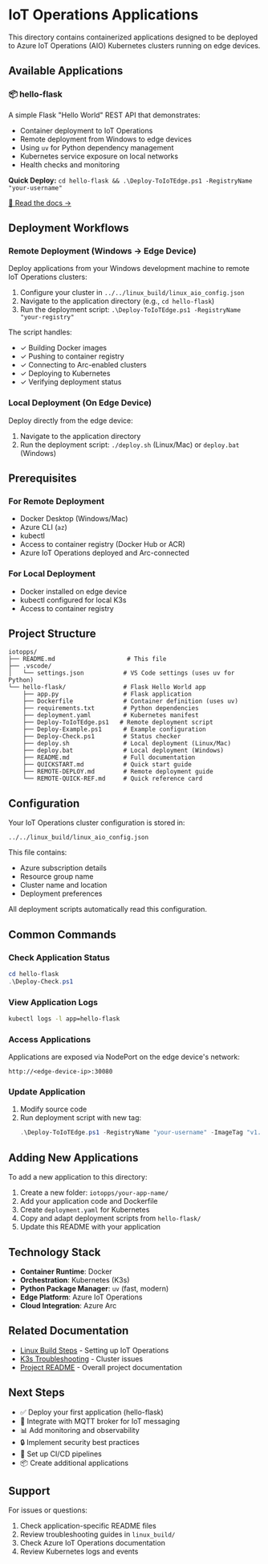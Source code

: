 # IoT Operations Applications

This directory contains containerized applications designed to be deployed to Azure IoT Operations (AIO) Kubernetes clusters running on edge devices.

## Available Applications

### 📦 hello-flask
A simple Flask "Hello World" REST API that demonstrates:
- Container deployment to IoT Operations
- Remote deployment from Windows to edge devices
- Using `uv` for Python dependency management
- Kubernetes service exposure on local networks
- Health checks and monitoring

**Quick Deploy:** `cd hello-flask && .\Deploy-ToIoTEdge.ps1 -RegistryName "your-username"`

[📖 Read the docs →](./hello-flask/README.md)

## Deployment Workflows

### Remote Deployment (Windows → Edge Device)
Deploy applications from your Windows development machine to remote IoT Operations clusters:

1. Configure your cluster in `../../linux_build/linux_aio_config.json`
2. Navigate to the application directory (e.g., `cd hello-flask`)
3. Run the deployment script: `.\Deploy-ToIoTEdge.ps1 -RegistryName "your-registry"`

The script handles:
- ✓ Building Docker images
- ✓ Pushing to container registry
- ✓ Connecting to Arc-enabled clusters
- ✓ Deploying to Kubernetes
- ✓ Verifying deployment status

### Local Deployment (On Edge Device)
Deploy directly from the edge device:

1. Navigate to the application directory
2. Run the deployment script: `./deploy.sh` (Linux/Mac) or `deploy.bat` (Windows)

## Prerequisites

### For Remote Deployment
- Docker Desktop (Windows/Mac)
- Azure CLI (`az`)
- kubectl
- Access to container registry (Docker Hub or ACR)
- Azure IoT Operations deployed and Arc-connected

### For Local Deployment
- Docker installed on edge device
- kubectl configured for local K3s
- Access to container registry

## Project Structure

```
iotopps/
├── README.md                    # This file
├── .vscode/
│   └── settings.json           # VS Code settings (uses uv for Python)
└── hello-flask/                # Flask Hello World app
    ├── app.py                  # Flask application
    ├── Dockerfile              # Container definition (uses uv)
    ├── requirements.txt        # Python dependencies
    ├── deployment.yaml         # Kubernetes manifest
    ├── Deploy-ToIoTEdge.ps1   # Remote deployment script
    ├── Deploy-Example.ps1      # Example configuration
    ├── Deploy-Check.ps1        # Status checker
    ├── deploy.sh               # Local deployment (Linux/Mac)
    ├── deploy.bat              # Local deployment (Windows)
    ├── README.md               # Full documentation
    ├── QUICKSTART.md           # Quick start guide
    ├── REMOTE-DEPLOY.md        # Remote deployment guide
    └── REMOTE-QUICK-REF.md     # Quick reference card
```

## Configuration

Your IoT Operations cluster configuration is stored in:
```
../../linux_build/linux_aio_config.json
```

This file contains:
- Azure subscription details
- Resource group name
- Cluster name and location
- Deployment preferences

All deployment scripts automatically read this configuration.

## Common Commands

### Check Application Status
```powershell
cd hello-flask
.\Deploy-Check.ps1
```

### View Application Logs
```bash
kubectl logs -l app=hello-flask
```

### Access Applications
Applications are exposed via NodePort on the edge device's network:
```
http://<edge-device-ip>:30080
```

### Update Application
1. Modify source code
2. Run deployment script with new tag:
   ```powershell
   .\Deploy-ToIoTEdge.ps1 -RegistryName "your-username" -ImageTag "v1.1"
   ```

## Adding New Applications

To add a new application to this directory:

1. Create a new folder: `iotopps/your-app-name/`
2. Add your application code and Dockerfile
3. Create `deployment.yaml` for Kubernetes
4. Copy and adapt deployment scripts from `hello-flask/`
5. Update this README with your application

## Technology Stack

- **Container Runtime**: Docker
- **Orchestration**: Kubernetes (K3s)
- **Python Package Manager**: `uv` (fast, modern)
- **Edge Platform**: Azure IoT Operations
- **Cloud Integration**: Azure Arc

## Related Documentation

- [Linux Build Steps](../../linux_build/linux_build_steps.md) - Setting up IoT Operations
- [K3s Troubleshooting](../../linux_build/K3S_TROUBLESHOOTING_GUIDE.md) - Cluster issues
- [Project README](../../readme.md) - Overall project documentation

## Next Steps

- ✅ Deploy your first application (hello-flask)
- 🔄 Integrate with MQTT broker for IoT messaging
- 📊 Add monitoring and observability
- 🔒 Implement security best practices
- 🚀 Set up CI/CD pipelines
- 📦 Create additional applications

## Support

For issues or questions:
1. Check application-specific README files
2. Review troubleshooting guides in `linux_build/`
3. Check Azure IoT Operations documentation
4. Review Kubernetes logs and events
